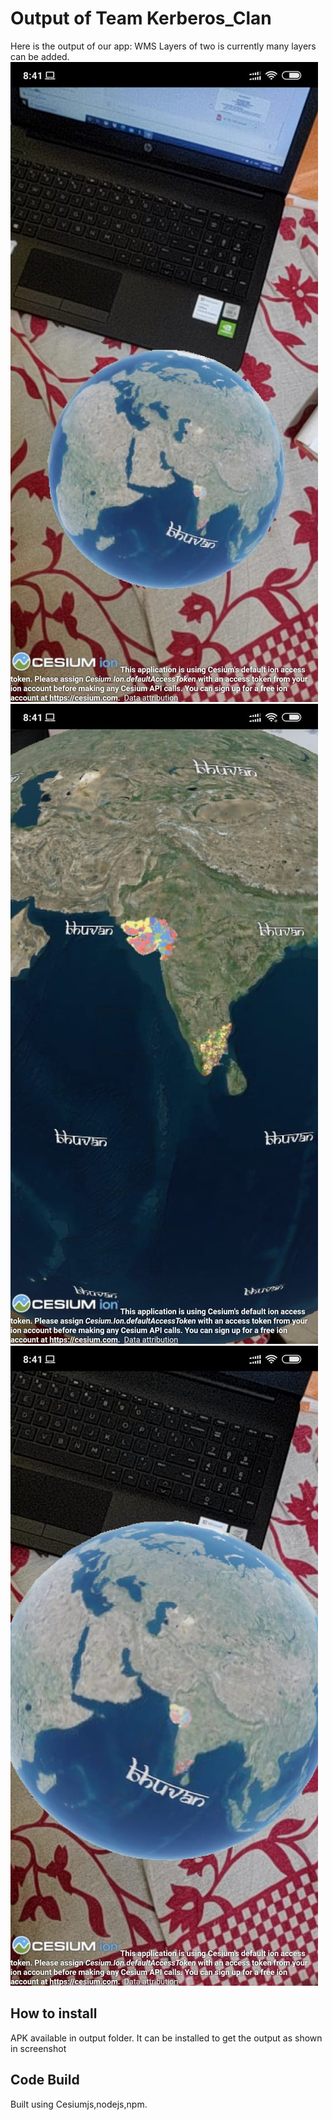 
# Output of Team Kerberos_Clan
 Here is the output of our app: WMS Layers of two is currently many layers can be added.
 ![](images/1.jpeg) ![](images/2.jpeg) ![](images/3.jpeg)


## How to install

APK available in output folder. It can be installed to get the output as shown in screenshot

## Code Build
Built using Cesiumjs,nodejs,npm. 
